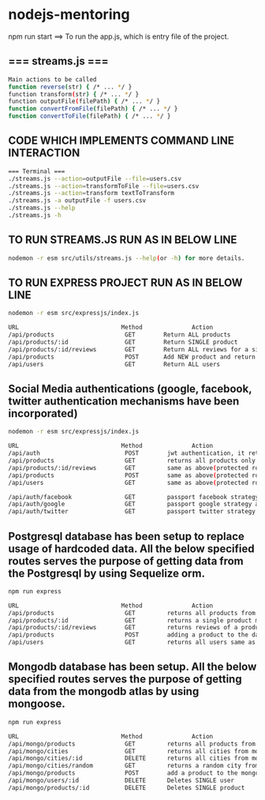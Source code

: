 # nodejs-mentoring
npm run start ==> To run the app.js, which is entry file of the project.

## === streams.js ===
```bash
Main actions to be called 
function ​​reverse​​(str) { ​/* ... */​ }
function​​​ transform​​(str) { ​/* ... */​ }
function​​​ outputFile​​(filePath) { ​/* ... */​ }
function ​​​convertFromFile​​(filePath) { ​/* ... */​ }
function ​​​convertToFile​​(filePath) { ​/* ... */​ }
```

## CODE WHICH IMPLEMENTS COMMAND LINE INTERACTION
```bash
=== Terminal ===
./streams.js --action=outputFile --file=users.csv
./streams.js --action=transformToFile --file=users.csv
./streams.js --action=transform textToTransform
./streams.js -a outputFile -f users.csv
./streams.js --help
./streams.js -h
```

## TO RUN STREAMS.JS RUN AS IN BELOW LINE 
```bash
nodemon -r esm src/utils/streams.js --help(or -h) for more details.
```

## TO RUN EXPRESS PROJECT RUN AS IN BELOW LINE 
```bash
nodemon -r esm src/expressjs/index.js

URL                             Method              Action
/api/products                    GET        Return ​ALL​ products
/api/products/:id                GET        Return ​SINGLE​ product
/api/products/:id/reviews        GET        Return ​ALL​ reviews for a single product
/api/products                    POST       Add ​NEW​ product and return it
/api/users                       GET        Return ​ALL​ users
```

## Social Media authentications (google, facebook, twitter authentication mechanisms have been incorporated) 
```bash
nodemon -r esm src/expressjs/index.js

URL                             Method              Action
/api/auth                        POST        jwt authentication, it returns token after successful login
/api/products                    GET         returns all products only when u attach a token from above api response(protected route)
/api/products/:id/reviews        GET         same as above(protected route)
/api/products                    POST        same as above(protected route)
/api/users                       GET         same as above(protected route)

/api/auth/facebook               GET         passport facebook strategy authentication, it redirects to facebook login screen for login
/api/auth/google                 GET         passport google strategy authentication, it redirects to google login screen for login
/api/auth/twitter                GET         passport twitter strategy authentication, it redirects to twitter login screen for login
```

## Postgresql database has been setup to replace usage of hardcoded data. All the below specified routes serves the purpose of getting data from the Postgresql by using Sequelize orm.  
```bash
npm run express

URL                             Method              Action
/api/products                    GET         returns all products from the postgresql hosted in localhost
/api/products/:id                GET         returns a single product matching the id specified
/api/products/:id/reviews        GET         returns reviews of a product with id
/api/products                    POST        adding a product to the database and returns the same upon                                                 successful post
/api/users                       GET         returns all users same as above.
```


## Mongodb database has been setup. All the below specified routes serves the purpose of getting data from the mongodb atlas by using mongoose.  
```bash
npm run express

URL                             Method              Action
/api/mongo/products              GET         returns all products from mongodb atlas
/api/mongo/cities                GET         returns all cities from mongodb atlas
/api/mongo/cities/:id            DELETE      returns all cities from mongodb atlas
/api/mongo/cities/random         GET         returns a random city from mongodb atlas
/api/mongo/products              POST        add a product to the mongodb atlas and returns the same upon successful post
/api/mongo/users/:id             DELETE      Deletes ​SINGLE​ user
/api/mongo/products/:id          DELETE      Deletes ​SINGLE​ product
```

